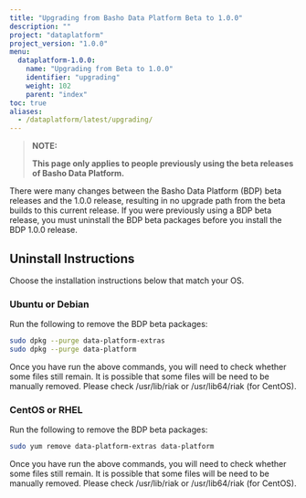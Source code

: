 ```yaml
---
title: "Upgrading from Basho Data Platform Beta to 1.0.0"
description: ""
project: "dataplatform"
project_version: "1.0.0"
menu:
  dataplatform-1.0.0:
    name: "Upgrading from Beta to 1.0.0"
    identifier: "upgrading"
    weight: 102
    parent: "index"
toc: true
aliases:
  - /dataplatform/latest/upgrading/
---
```


> **NOTE:**
>
> **This page only applies to people previously using the beta releases of Basho Data Platform.**

There were many changes between the Basho Data Platform (BDP) beta releases and the 1.0.0 release, resulting in no upgrade path from the beta builds to this current release. If you were previously using a BDP beta release, you must uninstall the BDP beta packages before you install the BDP 1.0.0 release.

## Uninstall Instructions

Choose the installation instructions below that match your OS.

### Ubuntu or Debian

Run the following to remove the BDP beta packages:

```bash
sudo dpkg --purge data-platform-extras
sudo dpkg --purge data-platform
```

Once you have run the above commands, you will need to check whether some files still remain. It is possible that some files will be need to be manually removed. Please check /usr/lib/riak or /usr/lib64/riak (for CentOS).

### CentOS or RHEL

Run the following to remove the BDP beta packages:

```bash
sudo yum remove data-platform-extras data-platform
```

Once you have run the above commands, you will need to check whether some files still remain. It is possible that some files will be need to be manually removed. Please check /usr/lib/riak or /usr/lib64/riak (for CentOS).
